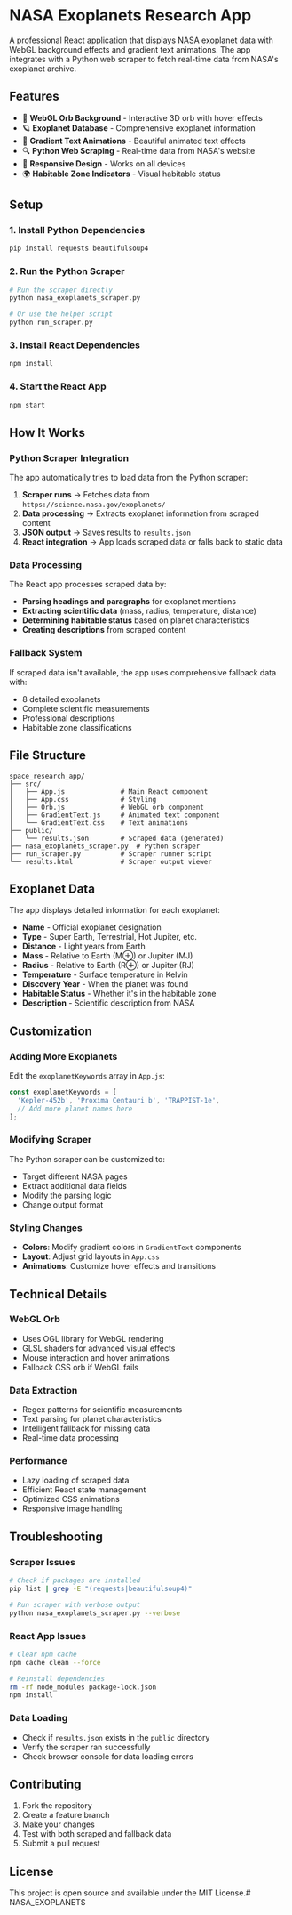 # NASA Exoplanets Research App

A professional React application that displays NASA exoplanet data with WebGL background effects and gradient text animations. The app integrates with a Python web scraper to fetch real-time data from NASA's exoplanet archive.

## Features

- 🌌 **WebGL Orb Background** - Interactive 3D orb with hover effects
- 🪐 **Exoplanet Database** - Comprehensive exoplanet information
- 🎨 **Gradient Text Animations** - Beautiful animated text effects
- 🔍 **Python Web Scraping** - Real-time data from NASA's website
- 📱 **Responsive Design** - Works on all devices
- 🌍 **Habitable Zone Indicators** - Visual habitable status

## Setup

### 1. Install Python Dependencies

```bash
pip install requests beautifulsoup4
```

### 2. Run the Python Scraper

```bash
# Run the scraper directly
python nasa_exoplanets_scraper.py

# Or use the helper script
python run_scraper.py
```

### 3. Install React Dependencies

```bash
npm install
```

### 4. Start the React App

```bash
npm start
```

## How It Works

### Python Scraper Integration

The app automatically tries to load data from the Python scraper:

1. **Scraper runs** → Fetches data from `https://science.nasa.gov/exoplanets/`
2. **Data processing** → Extracts exoplanet information from scraped content
3. **JSON output** → Saves results to `results.json`
4. **React integration** → App loads scraped data or falls back to static data

### Data Processing

The React app processes scraped data by:

- **Parsing headings and paragraphs** for exoplanet mentions
- **Extracting scientific data** (mass, radius, temperature, distance)
- **Determining habitable status** based on planet characteristics
- **Creating descriptions** from scraped content

### Fallback System

If scraped data isn't available, the app uses comprehensive fallback data with:

- 8 detailed exoplanets
- Complete scientific measurements
- Professional descriptions
- Habitable zone classifications

## File Structure

```
space_research_app/
├── src/
│   ├── App.js              # Main React component
│   ├── App.css             # Styling
│   ├── Orb.js              # WebGL orb component
│   ├── GradientText.js     # Animated text component
│   └── GradientText.css    # Text animations
├── public/
│   └── results.json        # Scraped data (generated)
├── nasa_exoplanets_scraper.py  # Python scraper
├── run_scraper.py          # Scraper runner script
└── results.html            # Scraper output viewer
```

## Exoplanet Data

The app displays detailed information for each exoplanet:

- **Name** - Official exoplanet designation
- **Type** - Super Earth, Terrestrial, Hot Jupiter, etc.
- **Distance** - Light years from Earth
- **Mass** - Relative to Earth (M⊕) or Jupiter (MJ)
- **Radius** - Relative to Earth (R⊕) or Jupiter (RJ)
- **Temperature** - Surface temperature in Kelvin
- **Discovery Year** - When the planet was found
- **Habitable Status** - Whether it's in the habitable zone
- **Description** - Scientific description from NASA

## Customization

### Adding More Exoplanets

Edit the `exoplanetKeywords` array in `App.js`:

```javascript
const exoplanetKeywords = [
  'Kepler-452b', 'Proxima Centauri b', 'TRAPPIST-1e',
  // Add more planet names here
];
```

### Modifying Scraper

The Python scraper can be customized to:

- Target different NASA pages
- Extract additional data fields
- Modify the parsing logic
- Change output format

### Styling Changes

- **Colors**: Modify gradient colors in `GradientText` components
- **Layout**: Adjust grid layouts in `App.css`
- **Animations**: Customize hover effects and transitions

## Technical Details

### WebGL Orb

- Uses OGL library for WebGL rendering
- GLSL shaders for advanced visual effects
- Mouse interaction and hover animations
- Fallback CSS orb if WebGL fails

### Data Extraction

- Regex patterns for scientific measurements
- Text parsing for planet characteristics
- Intelligent fallback for missing data
- Real-time data processing

### Performance

- Lazy loading of scraped data
- Efficient React state management
- Optimized CSS animations
- Responsive image handling

## Troubleshooting

### Scraper Issues

```bash
# Check if packages are installed
pip list | grep -E "(requests|beautifulsoup4)"

# Run scraper with verbose output
python nasa_exoplanets_scraper.py --verbose
```

### React App Issues

```bash
# Clear npm cache
npm cache clean --force

# Reinstall dependencies
rm -rf node_modules package-lock.json
npm install
```

### Data Loading

- Check if `results.json` exists in the `public` directory
- Verify the scraper ran successfully
- Check browser console for data loading errors

## Contributing

1. Fork the repository
2. Create a feature branch
3. Make your changes
4. Test with both scraped and fallback data
5. Submit a pull request

## License

This project is open source and available under the MIT License.# NASA_EXOPLANETS
